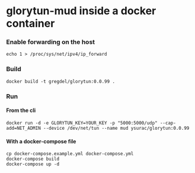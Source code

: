 # glorytun-mud inside a docker container

### Enable forwarding on the host

```
echo 1 > /proc/sys/net/ipv4/ip_forward
```

### Build

```
docker build -t gregdel/glorytun:0.0.99 .
```

### Run

#### From the cli

```
docker run -d -e GLORYTUN_KEY=YOUR_KEY -p "5000:5000/udp" --cap-add=NET_ADMIN --device /dev/net/tun --name mud ysurac/glorytun:0.0.99
```

#### With a docker-compose file

```
cp docker-compose.example.yml docker-compose.yml
docker-compose build
docker-compose up -d
```
